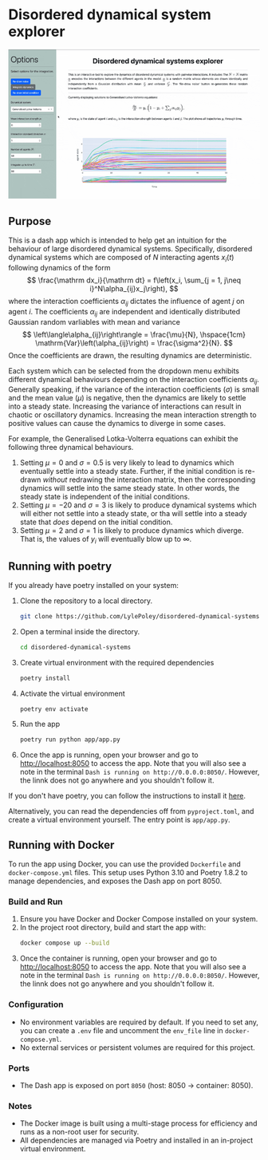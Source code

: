 # Disordered dynamical system explorer

![](demonstration.gif)

## Purpose
This is a dash app which is intended to help get an intuition for the behaviour of large disordered dynamical systems. Specifically, disordered dynamical systems which are composed of $N$ interacting agents $x_i(t)$ following dynamics of the form
$$
\frac{\mathrm dx_i}{\mathrm dt} = f\left(x_i, \sum_{j = 1, j\neq i}^N\alpha_{ij}x_j\right),
$$
where the interaction coefficients $\alpha_{ij}$ dictates the influence of agent $j$ on agent $i$. The coefficients $\alpha_{ij}$ are independent and identically distributed Gaussian random varliables with mean and variance
$$
\left\langle\alpha_{ij}\right\rangle = \frac{\mu}{N}, \hspace{1cm} \mathrm{Var}\left(\alpha_{ij}\right) = \frac{\sigma^2}{N}.
$$
Once the coefficients are drawn, the resulting dynamics are deterministic.


Each system which can be selected from the dropdown menu exhibits different dynamical behaviours depending on the interaction coefficients $\alpha_{ij}$. Generally speaking, if the variance of the interaction coefficients ($\sigma$) is small and the mean value ($\mu$) is negative, then the dynamics are likely to settle into a steady state. Increasing the variance of interactions can result in chaotic or oscillatory dynamics. Increasing the mean interaction strength to positive values can cause the dynamics to diverge in some cases.

For example, the Generalised Lotka-Volterra equations can exhibit the following three dynamical behaviours.
1. Setting $\mu=0$ and $\sigma=0.5$ is very likely to lead to dynamics which eventually settle into a steady state. Further, if the initial condition is re-drawn *without* redrawing the interaction matrix, then the corresponding dynamics will settle into the same steady state. In other words, the steady state is independent of the initial conditions.
2. Setting $\mu=-20$ and $\sigma=3$ is likely to produce dynamical systems which will either not settle into a steady state, or tha will settle into a steady state that *does* depend on the initial condition.
3. Setting $\mu=2$ and $\sigma=1$ is likely to produce dynamics which diverge. That is, the values of $y_i$ will eventually blow up to $\infty$.

## Running with poetry
If you already have poetry installed on your system:
1. Clone the repository to a local directory.
   ```sh
   git clone https://github.com/LylePoley/disordered-dynamical-systems
   ```
2. Open a terminal inside the directory.
   ```sh
   cd disordered-dynamical-systems
   ```
3. Create virtual environment with the required dependencies
   ```sh
   poetry install
   ```
4. Activate the virtual environment
   ```sh
   poetry env activate
   ```
5. Run the app
   ```sh
   poetry run python app/app.py
   ```
6. Once the app is running, open your browser and go to [http://localhost:8050](http://localhost:8050) to access the app. Note that you will also see a note in the terminal `Dash is running on http://0.0.0.0:8050/`. However, the linnk does not go anywhere and you shouldn't follow it.

If you don't have poetry, you can follow the instructions to install it [here](https://github.com/python-poetry/install.python-poetry.org).

Alternatively, you can read the dependencies off from `pyproject.toml`, and create a virtual environment yourself. The entry point is `app/app.py`.

## Running with Docker
To run the app using Docker, you can use the provided `Dockerfile` and `docker-compose.yml` files. This setup uses Python 3.10 and Poetry 1.8.2 to manage dependencies, and exposes the Dash app on port 8050.

### Build and Run
1. Ensure you have Docker and Docker Compose installed on your system.
2. In the project root directory, build and start the app with:
   ```sh
   docker compose up --build
   ```
3. Once the container is running, open your browser and go to [http://localhost:8050](http://localhost:8050) to access the app. Note that you will also see a note in the terminal `Dash is running on http://0.0.0.0:8050/`. However, the linnk does not go anywhere and you shouldn't follow it.

### Configuration
- No environment variables are required by default. If you need to set any, you can create a `.env` file and uncomment the `env_file` line in `docker-compose.yml`.
- No external services or persistent volumes are required for this project.

### Ports
- The Dash app is exposed on port `8050` (host: 8050 → container: 8050).

### Notes
- The Docker image is built using a multi-stage process for efficiency and runs as a non-root user for security.
- All dependencies are managed via Poetry and installed in an in-project virtual environment.

